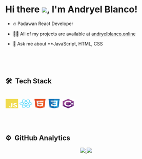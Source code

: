 <h1> Hi there <img src='https://raw.githubusercontent.com/kaueMarques/kaueMarques/master/hi.gif' height='25px' />, I'm Andryel Blanco! </h1>

- 🔥 Padawan React Developer

- 👨‍💻 All of my projects are available at [andryelblanco.online](https://andryelblanco.online)

- 💬 Ask me about **JavaScript, HTML, CSS

<br>
<br>
<br>
<h2> 🛠 &nbsp;Tech Stack </h2>
<div style="display: inline_block"><br>
  <img align="center" alt="Js" height="30" width="40" src="https://raw.githubusercontent.com/devicons/devicon/master/icons/javascript/javascript-plain.svg">
  <img align="center" alt="React" height="30" width="40" src="https://raw.githubusercontent.com/devicons/devicon/master/icons/react/react-original.svg">
  <img align="center" alt="HTML" height="30" width="40" src="https://raw.githubusercontent.com/devicons/devicon/master/icons/html5/html5-original.svg">
  <img align="center" alt="CSS" height="30" width="40" src="https://raw.githubusercontent.com/devicons/devicon/master/icons/css3/css3-original.svg">
  <img align="center" alt="Csharp" height="30" width="40" src="https://raw.githubusercontent.com/devicons/devicon/master/icons/csharp/csharp-original.svg">
</div>
<br>
<br>
<br>
<h2> ⚙️ &nbsp;GitHub Analytics</h2>
<div align="center">
  <a href="https://github.com/AndryelBlanco">
  <img height="180em" src="https://github-readme-stats.vercel.app/api?username=AndryelBlanco&show_icons=true&theme=dracula&include_all_commits=true&count_private=true"/>
  <img height="180em" src="https://github-readme-stats.vercel.app/api/top-langs/?username=AndryelBlanco&layout=compact&langs_count=7&theme=dracula"/>
</div>


